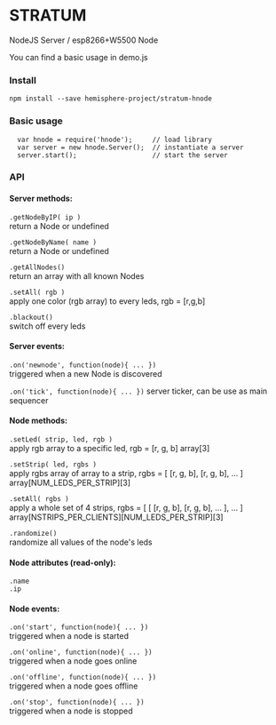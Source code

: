 # STRATUM
NodeJS Server / esp8266+W5500 Node

You can find a basic usage in demo.js

### Install
`npm install --save hemisphere-project/stratum-hnode`


### Basic usage
```
  var hnode = require('hnode');     // load library
  var server = new hnode.Server();  // instantiate a server
  server.start();                   // start the server
```

### API
#### Server methods:
  `.getNodeByIP( ip )`      
      return a Node or undefined

  `.getNodeByName( name )`  
       return a Node or undefined

  `.getAllNodes()`  
      return an array with all known Nodes

  `.setAll( rgb )`  
      apply one color (rgb array) to every leds, rgb = [r,g,b]

  `.blackout()`  
      switch off every leds

#### Server events:
  `.on('newnode', function(node){ ... })`   
       triggered when a new Node is discovered

  `.on('tick', function(node){ ... })`
       server ticker, can be use as main sequencer

#### Node methods:
  `.setLed( strip, led, rgb )`   
       apply rgb array to a specific led, rgb = [r, g, b]
       array[3]

  `.setStrip( led, rgbs )`   
       apply rgbs array of array to a strip, rgbs = [ [r, g, b],  [r, g, b], ... ]
       array[NUM_LEDS_PER_STRIP][3]

  `.setAll( rgbs )`   
       apply a whole set of 4 strips, rgbs = [ [ [r, g, b],  [r, g, b], ... ], ... ]
       array[NSTRIPS_PER_CLIENTS][NUM_LEDS_PER_STRIP][3]

  `.randomize()`   
       randomize all values of the node's leds

#### Node attributes (read-only):
  `.name`   
  `.ip`

#### Node events:
  `.on('start', function(node){ ... }) `  
       triggered when a node is started

  `.on('online', function(node){ ... })`   
       triggered when a node goes online

  `.on('offline', function(node){ ... }) `  
       triggered when a node goes offline

  `.on('stop', function(node){ ... }) `  
       triggered when a node is stopped
